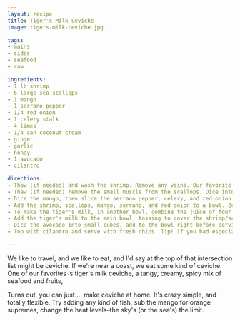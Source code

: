 ```yaml
---
layout: recipe
title: Tiger's Milk Ceviche
image: tigers-milk-ceviche.jpg

tags:
- mains
- sides
- seafood
- raw

ingredients:
- 1 lb shrimp
- 6 large sea scallops
- 1 mango
- 1 serrano pepper
- 1/4 red onion
- 1 celery stalk
- 4 limes
- 1/4 can coconut cream
- ginger
- garlic
- honey
- 1 avocado
- cilantro

directions:
- Thaw (if needed) and wash the shrimp. Remove any veins. Our favorite are Argentine red shrimp. Dice shrimp into small cubes.
- Thaw (if needed) remove the small muscle from the scallops. Dice into small cubes.
- Dice the mango, then slice the serrano pepper, celery, and red onion as thinly as you can manage.
- Add the shrimp, scallops, mango, serrano, and red onion to a bowl. Zest 2 limes into the bowl.
- To make the tiger's milk, in another bowl, combine the juice of four limes, the coconut cream, the ginger (we use frozen cubes, about 1 tbsp), 4+ cloves of garlic, a couple pieces of serrano pepper, and a big shot of honey. Add a couple cubes of shrimp and scallop (or fish, whatever), and blend until smooth.
- Add the tiger's milk to the main bowl, tossing to cover the shrimp/scallops/mango. Set in the fridge for 30-45 mins, but no longer than an hour.
- Dice the avocado into small cubes, add to the bowl right before serving (sometimes the avocado can get sloppy if it sits too long).
- Top with cilantro and serve with fresh chips. Tip! If you had especially leafy celery, use the leaves to make a bed for the ceviche when serving.

---
```


We like to travel, and we like to eat, and I'd say at the top of that intersection list might be ceviche. If we're near a coast, we eat some kind of ceviche. One of our favorites is tiger's milk ceviche, a tangy, creamy, spicy mix of seafood and fruits,

Turns out, you can just.... make ceviche at home. It's crazy simple, and totally flexible. Try adding any kind of fish, sub the mango for orange supremes, change the heat levels–the sky's (or the sea's) the limit. 